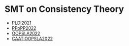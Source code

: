 # SMT on Consistency Theory

- [PLDI2021](./PLDI2021%20Satisfiability%20Modulo%20Ordering%20Consistency%20Theory%20for%20Multi-Threaded%20Program%20Verification.pdf)
- [PPoPP2022](./PPoPP2022%20Interference%20Relation-Guided%20SMT%20Solving%20for%20Multi-Threaded%20Program%20Verification.pdf)
- [OOPSLA2022](./OOPSLA2022%20Consistency-Preserving%20Propagation%20for%20SMT%20Solving%20of%20Concurrent%20Program%20Verification.pdf)
- [CAAT:OOPSLA2022](./OOPSLA2022%20CAAT%20Consistency%20as%20a%20Theory.pdf)